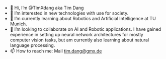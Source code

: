 - 👋 Hi, I’m @TimXdang aka Tim Dang
- 👀 I’m interested in new technologies with use for society.
- 🌱 I’m currently learning about Robotics and Artificial Intelligence at TU Munich.
- 💞️ I’m looking to collaborate on AI and Robotic applications. I have gained experience in setting up neural network architectures for mostly computer vision tasks, but am currently also learning about natural language processing. 
- 📫 How to reach me: Mail tim.dang@gmx.de

<!---
TDJack98/TDJack98 is a ✨ special ✨ repository because its `README.md` (this file) appears on your GitHub profile.
You can click the Preview link to take a look at your changes.
--->
